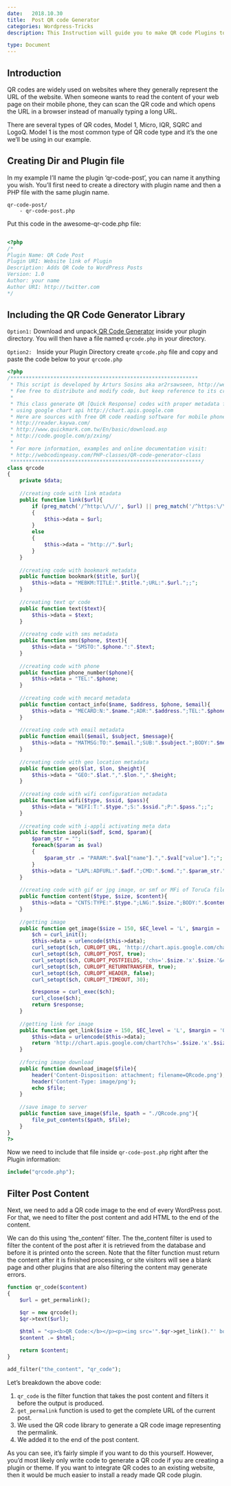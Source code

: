 ```yaml
---
date:	2018.10.30
title:	Post QR code Generator
categories: Wordpress-Tricks
description: This Instruction will guide you to make QR code Plugins to generate Post URL.

type: Document
---
```

## Introduction
QR codes are widely used on websites where they generally represent the URL of the website. When someone wants to read the content of your web page on their mobile phone, they can scan the QR code and which opens the URL in a browser instead of manually typing a long URL.

There are several types of QR codes, Model 1, Micro, IQR, SQRC and LogoQ. Model 1 is the most common type of QR code type and it’s the one we’ll be using in our example.


## Creating Dir and Plugin file
In my example I’ll name the plugin ‘qr-code-post’, you can name it anything you wish. You’ll first need to create a directory with plugin name and then a PHP file with the same plugin name.

```
qr-code-post/
	- qr-code-post.php
```
Put this code in the awesome-qr-code.php file:
``` php

<?php
/*
Plugin Name: QR Code Post
Plugin URI: Website link of Plugin
Description: Adds QR Code to WordPress Posts
Version: 1.0
Author: your name
Author URI: http://twitter.com
*/
```
## Including the QR Code Generator Library
`Option1:` Download and unpack[ QR Code Generator](http://www.phpclasses.org/package/6399-PHP-Generate-QR-Code-images-using-Google-Chart-API.html) inside your plugin directory. You will then have a file named `qrcode.php` in your directory.

`Option2: ` Inside your Plugin Directory create `qrcode.php` file and copy and paste the code below to your `qrcode.php`
```php
<?php  
/*************************************************************  
 * This script is developed by Arturs Sosins aka ar2rsawseen, http://webcodingeasy.com  
 * Fee free to distribute and modify code, but keep reference to its creator  
 *  
 * This class generate QR [Quick Response] codes with proper metadata for mobile  phones  
 * using google chart api http://chart.apis.google.com  
 * Here are sources with free QR code reading software for mobile phones:  
 * http://reader.kaywa.com/  
 * http://www.quickmark.com.tw/En/basic/download.asp  
 * http://code.google.com/p/zxing/  
 *  
 * For more information, examples and online documentation visit:   
 * http://webcodingeasy.com/PHP-classes/QR-code-generator-class  
 **************************************************************/  
class qrcode  
{  
    private $data;  
      
    //creating code with link mtadata  
    public function link($url){  
        if (preg_match('/^http:\/\//', $url) || preg_match('/^https:\/\//', $url))   
        {  
            $this->data = $url;  
        }  
        else  
        {  
            $this->data = "http://".$url;  
        }  
    }  
      
    //creating code with bookmark metadata  
    public function bookmark($title, $url){  
        $this->data = "MEBKM:TITLE:".$title.";URL:".$url.";;";  
    }  
      
    //creating text qr code  
    public function text($text){  
        $this->data = $text;  
    }  
      
    //creatng code with sms metadata  
    public function sms($phone, $text){  
        $this->data = "SMSTO:".$phone.":".$text;  
    }  
      
    //creating code with phone   
    public function phone_number($phone){  
        $this->data = "TEL:".$phone;  
    }  
      
    //creating code with mecard metadata  
    public function contact_info($name, $address, $phone, $email){  
        $this->data = "MECARD:N:".$name.";ADR:".$address.";TEL:".$phone.";EMAIL:".$email.";;";  
    }  
      
    //creating code wth email metadata  
    public function email($email, $subject, $message){  
        $this->data = "MATMSG:TO:".$email.";SUB:".$subject.";BODY:".$message.";;";  
    }  
      
    //creating code with geo location metadata  
    public function geo($lat, $lon, $height){  
        $this->data = "GEO:".$lat.",".$lon.",".$height;  
    }  
      
    //creating code with wifi configuration metadata  
    public function wifi($type, $ssid, $pass){  
        $this->data = "WIFI:T:".$type.";S:".$ssid.";P:".$pass.";;";  
    }  
      
    //creating code with i-appli activating meta data  
    public function iappli($adf, $cmd, $param){  
        $param_str = "";  
        foreach($param as $val)  
        {  
            $param_str .= "PARAM:".$val["name"].",".$val["value"].";";  
        }  
        $this->data = "LAPL:ADFURL:".$adf.";CMD:".$cmd.";".$param_str.";";  
    }  
      
    //creating code with gif or jpg image, or smf or MFi of ToruCa files as content  
    public function content($type, $size, $content){  
        $this->data = "CNTS:TYPE:".$type.";LNG:".$size.";BODY:".$content.";;";  
    }  
      
    //getting image  
    public function get_image($size = 150, $EC_level = 'L', $margin = '0'){  
        $ch = curl_init();  
        $this->data = urlencode($this->data);   
        curl_setopt($ch, CURLOPT_URL, 'http://chart.apis.google.com/chart');  
        curl_setopt($ch, CURLOPT_POST, true);  
        curl_setopt($ch, CURLOPT_POSTFIELDS, 'chs='.$size.'x'.$size.'&cht=qr&chld='.$EC_level.'|'.$margin.'&chl='.$this->data);  
        curl_setopt($ch, CURLOPT_RETURNTRANSFER, true);  
        curl_setopt($ch, CURLOPT_HEADER, false);  
        curl_setopt($ch, CURLOPT_TIMEOUT, 30);  

        $response = curl_exec($ch);  
        curl_close($ch);  
        return $response;  
    }  
      
    //getting link for image  
    public function get_link($size = 150, $EC_level = 'L', $margin = '0'){  
        $this->data = urlencode($this->data);   
        return 'http://chart.apis.google.com/chart?chs='.$size.'x'.$size.'&cht=qr&chld='.$EC_level.'|'.$margin.'&chl='.$this->data;  
    }  
      
    //forcing image download 
    public function download_image($file){ 
        header('Content-Disposition: attachment; filename=QRcode.png'); 
        header('Content-Type: image/png'); 
        echo $file; 
    } 
	
	//save image to server
    public function save_image($file, $path = "./QRcode.png"){ 
        file_put_contents($path, $file);
    } 
}  
?>
```

Now we need to include that file inside `qr-code-post.php` right after the Plugin information:
```php
include("qrcode.php");
```

## Filter Post Content
Next, we need to add a QR code image to the end of every WordPress post. For that, we need to filter the post content and add HTML to the end of the content.

We can do this using ‘the_content’ filter. The the_content filter is used to filter the content of the post after it is retrieved from the database and before it is printed onto the screen. Note that the filter function must return the content after it is finished processing, or site visitors will see a blank page and other plugins that are also filtering the content may generate errors.

```php
function qr_code($content)
{
	$url = get_permalink();

	$qr = new qrcode();
	$qr->text($url);
	
	$html = "<p><b>QR Code:</b></p><p><img src='".$qr->get_link()."' border='0'/></p>";
	$content .= $html;

	return $content;
}

add_filter("the_content", "qr_code");
```

Let’s breakdown the above code:
1. `qr_code` is the filter function that takes the post content and filters it before the output is produced.
2. `get_permalink` function is used to get the complete URL of the current post.
3. We used the QR code library to generate a QR code image representing the permalink.
4. We added it to the end of the post content.

As you can see, it’s fairly simple if you want to do this yourself. However, you’d most likely only write code to generate a QR code if you are creating a plugin or theme. If you want to integrate QR codes to an existing website, then it would be much easier to install a ready made QR code plugin.
